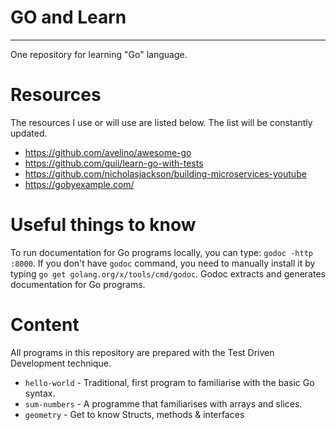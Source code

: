 # GO and Learn
---

One repository for learning "Go" language.

# Resources

The resources I use or will use are listed below. The list will be constantly updated.

   * https://github.com/avelino/awesome-go
   * https://github.com/quii/learn-go-with-tests
   * https://github.com/nicholasjackson/building-microservices-youtube
   * https://gobyexample.com/

# Useful things to know

To run documentation for Go programs locally, you can type: `godoc -http :8000`. If you don't have `godoc` command, you need to manually install it by typing `go get golang.org/x/tools/cmd/godoc`. Godoc extracts and generates documentation for Go programs.

# Content

All programs in this repository are prepared with the Test Driven Development technique.

   * `hello-world` - Traditional, first program to familiarise with the basic Go syntax. 
   * `sum-numbers` - A programme that familiarises with arrays and slices.
   * `geometry` - Get to know Structs, methods & interfaces